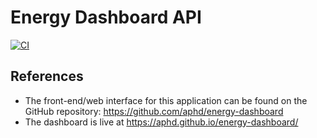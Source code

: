 # Energy Dashboard API
[![CI](https://github.com/aphd/energy-dashboard-backend/actions/workflows/ci.yml/badge.svg)](https://github.com/aphd/energy-dashboard-backend/actions/workflows/ci.yml)

## References
- The front-end/web interface for this application can be found on the GitHub repository: https://github.com/aphd/energy-dashboard
- The dashboard is live at https://aphd.github.io/energy-dashboard/
